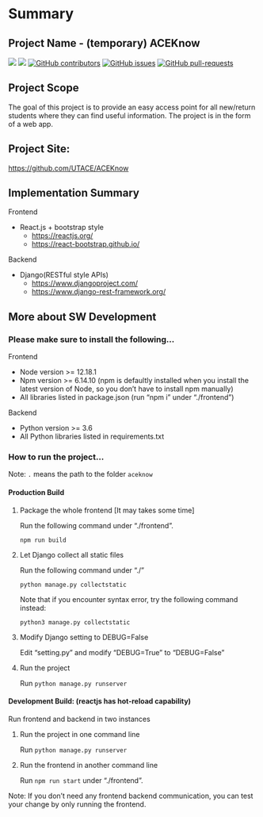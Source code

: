 # Summary
## Project Name - (temporary) ACEKnow
[![](https://github.com/UTACE/ACEKnow/actions/workflows/codeql-analysis.yml/badge.svg)](https://github.com/UTACE/ACEKnow/actions/workflows/codeql-analysis.yml) 
[![](https://github.com/UTACE/ACEKnow/actions/workflows/linux_build.yml/badge.svg)](https://github.com/UTACE/ACEKnow/actions/workflows/linux_build.yml)
[![GitHub contributors](https://img.shields.io/github/contributors/UTACE/ACEKnow.svg)](https://GitHub.com/UTACE/ACEKnow/graphs/contributors/)
[![GitHub issues](https://img.shields.io/github/issues/UTACE/ACEKnow.svg)](https://GitHub.com/UTACE/ACEKnow/issues/)
[![GitHub pull-requests](https://img.shields.io/github/issues-pr/UTACE/ACEKnow.svg)](https://GitHub.com/UTACE/ACEKnow/pulls/)

## Project Scope
The goal of this project is to provide an easy access point for all new/return students where they can find useful information. The project is in the form of a web app.

## Project Site: 
https://github.com/UTACE/ACEKnow

## Implementation Summary
Frontend
 * React.js + bootstrap style
   - https://reactjs.org/
   - https://react-bootstrap.github.io/
    
Backend 
 * Django(RESTful style APIs)
   - https://www.djangoproject.com/
   - https://www.django-rest-framework.org/

## More about SW Development
### Please make sure to install the following…

Frontend
*	Node version >= 12.18.1
*	Npm version >= 6.14.10 (npm is defaultly installed when you install the latest version of Node, so you don’t have to install npm manually)
*	All libraries listed in package.json (run “npm i” under “./frontend”)

Backend
*	Python version >= 3.6
*	All Python libraries listed in requirements.txt

### How to run the project…

Note: ```.``` means the path to the folder ```aceknow```
#### Production Build
1. Package the whole frontend [It may takes some time] 

   Run the following command under “./frontend”.
   ```
   npm run build
   ```

2. Let Django collect all static files

   Run the following command under “./”
   ```
   python manage.py collectstatic
   ```
   Note that if you encounter syntax error, try the following command instead:
   ```
   python3 manage.py collectstatic
   ```
3. Modify Django setting to DEBUG=False
   
   Edit “setting.py” and modify “DEBUG=True” to “DEBUG=False”
4. Run the project
   
   Run <code>python manage.py runserver</code>

#### Development Build: (reactjs has hot-reload capability)
Run frontend and backend in two instances
1. Run the project in one command line
    
   Run <code>python manage.py runserver</code>
2. Run the frontend in another command line

   Run <code>npm run start</code> under “./frontend”.
      
Note: If you don’t need any frontend backend communication, you can test your change by only running the frontend.





